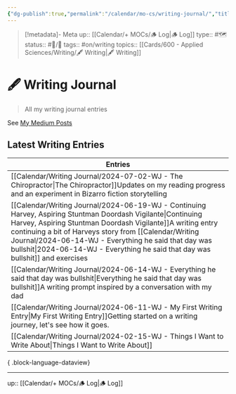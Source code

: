 ```yaml
---
{"dg-publish":true,"permalink":"/calendar/mo-cs/writing-journal/","title":"🖋 Writing Journal"}
---
```


> [!metadata]- Meta
> up:: [[Calendar/+ MOCs/🪵 Log\|🪵 Log]]
> type:: #🗺
> status:: #📝/🌲 
> tags::  #on/writing
> topics:: [[Cards/600 - Applied Sciences/Writing/🖋 Writing\|🖋 Writing]]


# 🖋 Writing Journal

> All my writing journal entries

See [My Medium Posts](https://medium.com/@tophergroenink)

## Latest Writing Entries

| Entries                                                                                                                                                                                                                                                                                                                        |
| ------------------------------------------------------------------------------------------------------------------------------------------------------------------------------------------------------------------------------------------------------------------------------------------------------------------------------ |
| [[Calendar/Writing Journal/2024-07-02-WJ - The Chiropractor\|The Chiropractor]]<span class='summary'>Updates on my reading progress and an experiment in Bizarro fiction storytelling</span>                                                                                                                                |
| [[Calendar/Writing Journal/2024-06-19-WJ - Continuing Harvey, Aspiring Stuntman Doordash Vigilante\|Continuing Harvey, Aspiring Stuntman Doordash Vigilante]]<span class='summary'>A writing entry continuing a bit of Harveys story from [[Calendar/Writing Journal/2024-06-14-WJ - Everything he said that day was bullshit\|2024-06-14-WJ - Everything he said that day was bullshit]] and exercises</span> |
| [[Calendar/Writing Journal/2024-06-14-WJ - Everything he said that day was bullshit\|Everything he said that day was bullshit]]<span class='summary'>A writing prompt inspired by a conversation with my dad</span>                                                                                                         |
| [[Calendar/Writing Journal/2024-06-11-WJ - My First Writing Entry\|My First Writing Entry]]<span class='summary'>Getting started on a writing journey, let's see how it goes.</span>                                                                                                                                        |
| [[Calendar/Writing Journal/2024-02-15-WJ - Things I Want to Write About\|Things I Want to Write About]]<span class='summary'></span>                                                                                                                                                                                        |

{ .block-language-dataview}



---
up:: [[Calendar/+ MOCs/🪵 Log\|🪵 Log]]

